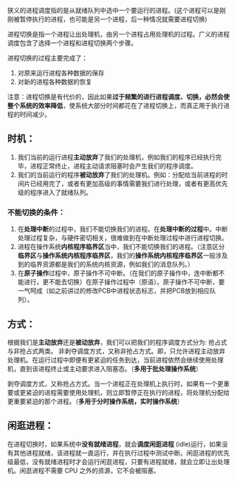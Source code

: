 狭义的进程调度指的是从就绪队列中选中一个要运行的进程。(这个进程可以是刚刚被暂停执行的进程，也可能是另一个进程，后一种情况就需要进程切换)

进程切换是指一个进程让出处理机，由另一个进程占用处理机的过程。广义的进程调度包含了选择一个进程和进程切换两个步骤。

进程切换的过程主要完成了：
1. 对原来运行进程各种数据的保存
2. 对新的进程各种数据的恢复

注意：进程切换是有代价的，因此如果**过于频繁的进行进程调度、切换，必然会使整个系统的效率降低**，使系统大部分时间都花在了进程切换上，而真正用于执行进程的时间减少。

## 时机：
1. 我们当前的运行进程**主动放弃**了我们的处理机，例如我们的程序已经执行完毕，进程正常终止，进程主动请求阻塞时会产生我们的程序调度。
2. 我们的当前运行的程序**被动放弃**了我们的处理机。例如：分配给当前进程的时间片已经用完了，或者有更加高级的事情需要我们进行处理，或者有更高优先级的程序进入了就绪队列。

### 不能切换的条件：
1. 在**处理中断**的过程中，我们不能切换我们的进程。在**处理中断的过程**中。中断处理过程复杂，与硬件密切相关，很难做到在中断处理过程中进行进程切换。
2. 进程在操作系统**内核程序临界区**当中，我们不能切换我们的进程。（注意区分**临界区**与**操作系统内核程序临界区**，我们的**操作系统内核程序临界区**一般涉及到的临界资源都是我们的系统内核资源，例如我们的消息队列。）
3. 在**原子操作**过程中，原子操作不可中断。（在我们的原子操作中，连中断都不能进行，更不能去切换）在原子操作过程中（原语）。原子操作不可中断，要一气呵成（如之前讲过的修改PCB中进程状态标志，并把PCB放到相应队列）。

## 方式：
根据我们是**主动放弃**还是**被动放弃**，我们可以把我们的程序调度方式分为: 抢占式与非抢占式两类。
非剥夺调度方式，又称非抢占方式。即，只允许进程主动放弃处理机。在运行过程中即便有更紧迫的任务到达，当前进程依然会继续使用处理机，直到该进程终止或主动要求进入阻塞态。（**多用于批处理操作系统**）

剥夺调度方式，又称抢占方式。当一个进程正在处理机上执行时，如果有一个更重要或更紧迫的进程需要使用处理机，则立即暂停正在执行的进程，将处理机分配给更重要紧迫的那个进程。（**多用于分时操作系统，实时操作系统**）

## 闲逛进程：
在进程切换时，如果系统中**没有就绪进程**，就会**调度闲逛进程** (idle)运行，如果没有其他进程就绪，该进程就一直运行，并在执行过程中测试中断。闲逛进程的优先级最低，没有就绪进程时才会运行闲逛进程，只要有进程就绪，就会立即让出处理机。闲逛进程不需要 CPU 之外的资源，它不会被阻塞。

